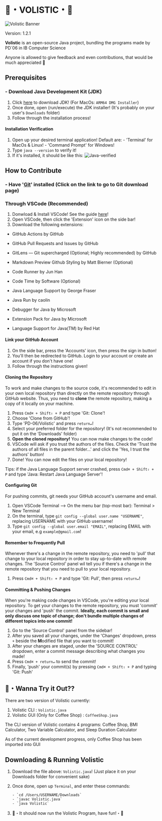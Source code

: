 # 🎉・VOLISTIC・🎊

![Volistic Banner](https://github.com/PD-06/Volgion/assets/147963726/2f5450eb-fa90-4a58-9f76-e2911f7f7ce9)

Version: 1.2.1

**Volistic** is an open-source Java project, bundling the programs made by PD`06 in IB Computer Science

Anyone is allowed to give feedback and even contributions, that would be much appreciated 💖

## Prerequisites

### - Download Java Development Kit (JDK)

1. Click [here](https://www.oracle.com/java/technologies/downloads/) to download JDK! (For MacOs: `ARM64 DMG Installer`)
2. Once done, open (run/execute) the JDK installer! (It's probably on your user's `Downloads` folder)
3. Follow through the installation process!

#### Installation Verification

1. Open up your desired terminal application! Default are:
       - 'Terminal' for MacOs & Linux!
       - 'Command Prompt' for Windows!
2. Type `java --version` to verify it!
3. If it's installed, it should be like this:
![Java-verified](https://github.com/DeffreusTheda/ComSci/assets/147963726/752f5d49-01cf-4f87-be2a-33838d471b06)

## How to Contribute

### - Have '[Git](https://git-scm.com/downloads)' installed (Click on the link to go to Git download page)

### Through VSCode (Recommended)

1. Donwload & Install VSCode! See the guide [here](https://www.youtube.com/watch?v=U5swA1GRJ18)!
2. Open VSCode, then click the 'Extension' icon on the side bar!
3. Download the following extensions:

- GitHub Actions by GitHub
- GitHub Pull Requests and Issues by GitHub
- GitLens — Git supercharged (Optional; Highly recommended) by GitHub
- Markdown Preview Github Styling by Matt Bierner (Optional)
- Code Runner by Jun Han
- Code Time by Software (Optional)

- Java Language Support by George Fraser
- Java Run by caolin
- Debugger for Java by Microsoft
- Extension Pack for Java by Microsoft
- Language Support for Java(TM) by Red Hat

#### Link your GitHub Account

1. On the side bar, press the 'Accounts' icon, then press the sign in button!
2. You'll then be redirected to GitHub. Login to your account or create an account if you don't have one!
3. Follow through the instructions given!

#### Cloning the Repository

To work and make changes to the source code, it's recommended to edit in your own local repository than directly on the remote repository through GitHub website. Thus, you need to **clone** the remote repository, making a copy of it locally on your machine.

1. Press `Cmd⌘ + Shift⇧ + P` and type 'Git: Clone'!
2. Choose 'Clone from GitHub'!
3. Type 'PD-06/Volistic' and press `return↵`!
4. Select your preferred folder for the repository! (It's not recommended to put it on the 'Downloads' folder)
5. **Open the cloned repository!** You can now make changes to the code!
6. VSCode will ask if you trust the authors of the files. Check the 'Trust the authors of all files in the parent folder...' and click the 'Yes, I trust the authors' button!
7. Done! You can now edit the files on your local repository!

Tips: if the Java Language Support server crashed, press `Cmd⌘ + Shift⇧ + P` and type 'Java: Restart Java Language Server'!

#### Configuring Git

For pushing commits, git needs your GitHub account's username and email.

1. Open VSCode Terminal --> On the menu bar (top-most bar): Terminal > New Terminal
2. On the terminal, type `git config --global user.name "USERNAME"`, replacing USERNAME with your GitHub username!
3. Type `git config --global user.email "EMAIL"`, replacing EMAIL with your email, e.g `example@gmail.com`!

#### Remember to Frequently Pull

Whenever there's a change in the remote repository, you need to 'pull' that change to your local repository in order to stay up-to-date with remote changes. The 'Source Control' panel wil tell you if there's a change in the remote repository that you need to pull to your local repository.

1. Press `Cmd⌘ + Shift⇧ + P` and type 'Git: Pull', then press `return↵`!

#### Committing & Pushing Changes

When you're making code changes in VSCode, you're editing your local repository. To get your changes to the remote repository, you must 'commit' your changes and 'push' the commit. **Ideally, each commit is small and only discuss one topic of change; don't bundle multiple changes of different topics into one commit!**

1. Go to the 'Source Control' panel from the sidebar!
2. After you saved all your changes, under the 'Changes' dropdown, press `+` beside the **M**odified file that you want to commit!
3. After your changes are staged, under the 'SOURCE CONTROL' dropdown, enter a commit message describing what changes you made!
4. Press `Cmd⌘ + return↵` to send the commit!
5. Finally, 'push' your commit(s) by pressing `Cmd⌘ + Shift⇧ + P` and typing 'Git: Push'

## 🍎・Wanna Try it Out??

There are two version of Volistic currently:

1. Volistic CLI : `Volistic.java`
2. Volistic GUI (Only for Coffee Shop) : `CoffeeShop.java`

The CLI version of Volistic contains 4 programs: Coffee Shop, BMI Calculator, Two Variable Calculator, and Sleep Duration Calculator

As of the current development progress, only Coffee Shop has been imported into GUI

## Downloading & Running Volistic

1. Download the file above: `Volistic.java`! (Just place it on your Downloads folder for convenient sake)
2. Once done, open up `Terminal`, and enter these commands:

       - `cd /Users/USERNAME/Downloads`
       - `javac Volistic.java`
       - `java Volistic`

3. 🎉・It should now run the Volistic Program, have fun!・🎊
